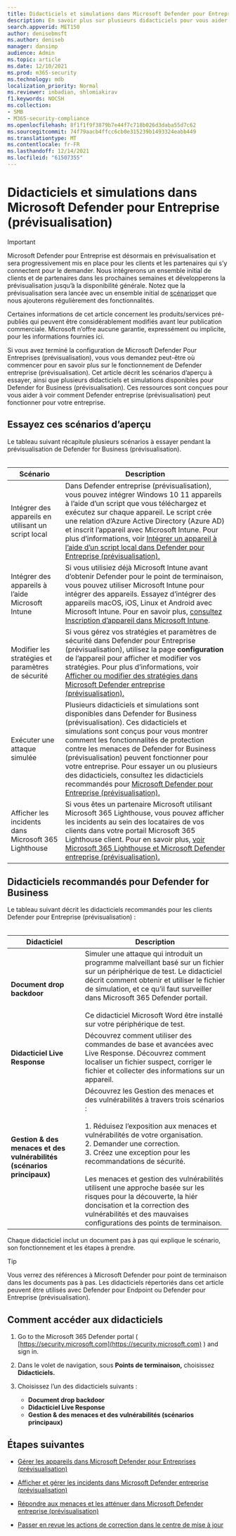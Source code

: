 ```yaml
---
title: Didacticiels et simulations dans Microsoft Defender pour Entreprise (prévisualisation)
description: En savoir plus sur plusieurs didacticiels pour vous aider à commencer à utiliser Defender pour Entreprise (aperçu)
search.appverid: MET150
author: denisebmsft
ms.author: deniseb
manager: dansimp
audience: Admin
ms.topic: article
ms.date: 12/10/2021
ms.prod: m365-security
ms.technology: mdb
localization_priority: Normal
ms.reviewer: inbadian, shlomiakirav
f1.keywords: NOCSH
ms.collection:
- SMB
- M365-security-compliance
ms.openlocfilehash: 8f1f1f9f3879b7e44f7c718b026d3daba55d7c62
ms.sourcegitcommit: 74f79aacb4ffcc6cb0e315239b1493324eabb449
ms.translationtype: MT
ms.contentlocale: fr-FR
ms.lasthandoff: 12/14/2021
ms.locfileid: "61507355"
---
```

# <a name="tutorials-and-simulations-in-microsoft-defender-for-business-preview"></a>Didacticiels et simulations dans Microsoft Defender pour Entreprise (prévisualisation)

> [!IMPORTANT]
> Microsoft Defender pour Entreprise est désormais en prévisualisation et [](https://aka.ms/mdb-preview) sera progressivement mis en place pour les clients et les partenaires qui s’y connectent pour le demander. Nous intégrerons un ensemble initial de clients et de partenaires dans les prochaines semaines et développerons la prévisualisation jusqu’à la disponibilité générale. Notez que la prévisualisation sera lancée avec un ensemble initial de [scénarios](#try-these-preview-scenarios)et que nous ajouterons régulièrement des fonctionnalités.
> 
> Certaines informations de cet article concernent les produits/services pré-publiés qui peuvent être considérablement modifiés avant leur publication commerciale. Microsoft n’offre aucune garantie, expressément ou implicite, pour les informations fournies ici. 

Si vous avez terminé la configuration de Microsoft Defender Pour Entreprises (prévisualisation), vous vous demandez peut-être où commencer pour en savoir plus sur le fonctionnement de Defender entreprise (prévisualisation). Cet article décrit les scénarios d’aperçu à essayer, ainsi que plusieurs didacticiels et simulations disponibles pour Defender for Business (prévisualisation). Ces ressources sont conçues pour vous aider à voir comment Defender entreprise (prévisualisation) peut fonctionner pour votre entreprise.

## <a name="try-these-preview-scenarios"></a>Essayez ces scénarios d’aperçu

Le tableau suivant récapitule plusieurs scénarios à essayer pendant la prévisualisation de Defender for Business (prévisualisation). 
<br/><br/>


| Scénario  | Description  |
|---------|---------|
| Intégrer des appareils en utilisant un script local     | Dans Defender entreprise (prévisualisation), vous pouvez intégrer Windows 10 11 appareils à l’aide d’un script que vous téléchargez et exécutez sur chaque appareil. Le script crée une relation d’Azure Active Directory (Azure AD) et inscrit l’appareil avec Microsoft Intune. Pour plus d’informations, voir [Intégrer un appareil à l’aide d’un script local dans Defender pour Entreprise (prévisualisation).](mdb-onboard-devices.md#onboard-a-device-using-a-local-script-in-defender-for-business)         |
| Intégrer des appareils à l’aide Microsoft Intune     | Si vous utilisiez déjà Microsoft Intune avant d’obtenir Defender pour le point de terminaison, vous pouvez utiliser Microsoft Intune pour intégrer des appareils. Essayez d’intégrer des appareils macOS, iOS, Linux et Android avec Microsoft Intune. Pour en savoir plus, [consultez Inscription d’appareil dans Microsoft Intune](/mem/intune/enrollment/device-enrollment).        |
| Modifier les stratégies et paramètres de sécurité     | Si vous gérez vos stratégies et paramètres de sécurité dans Defender pour Entreprise (prévisualisation), utilisez la page **configuration** de l’appareil pour afficher et modifier vos stratégies. Pour plus d’informations, voir [Afficher ou modifier des stratégies dans Microsoft Defender entreprise (prévisualisation).](mdb-view-edit-policies.md)        |
| Exécuter une attaque simulée   | Plusieurs didacticiels et simulations sont disponibles dans Defender for Business (prévisualisation). Ces didacticiels et simulations sont conçus pour vous montrer comment les fonctionnalités de protection contre les menaces de Defender for Business (prévisualisation) peuvent fonctionner pour votre entreprise. Pour essayer un ou plusieurs des didacticiels, consultez les didacticiels recommandés pour [Microsoft Defender pour Entreprise (prévisualisation).](#recommended-tutorials-for-defender-for-business)         |
| Afficher les incidents dans Microsoft 365 Lighthouse     | Si vous êtes un partenaire Microsoft utilisant Microsoft 365 Lighthouse, vous pouvez afficher les incidents au sein des locataires de vos clients dans votre portail Microsoft 365 Lighthouse client. Pour en savoir plus, [voir Microsoft 365 Lighthouse et Microsoft Defender entreprise (prévisualisation).](mdb-lighthouse-integration.md)       |


## <a name="recommended-tutorials-for-defender-for-business"></a>Didacticiels recommandés pour Defender for Business

Le tableau suivant décrit les didacticiels recommandés pour les clients Defender pour Entreprise (prévisualisation) :
<br/><br/>


| Didacticiel  | Description  |
|---------|---------|
| **Document drop backdoor**     | Simuler une attaque qui introduit un programme malveillant basé sur un fichier sur un périphérique de test. Le didacticiel décrit comment obtenir et utiliser le fichier de simulation, et ce qu’il faut surveiller dans Microsoft 365 Defender portail. <br/><br/>Ce didacticiel Microsoft Word être installé sur votre périphérique de test.   |
| **Didacticiel Live Response**     | Découvrez comment utiliser des commandes de base et avancées avec Live Response. Découvrez comment localiser un fichier suspect, corriger le fichier et collecter des informations sur un appareil.   |
| **Gestion & des menaces et des vulnérabilités (scénarios principaux)**     | Découvrez les Gestion des menaces et des vulnérabilités à travers trois scénarios : <br/><br/>1. Réduisez l’exposition aux menaces et vulnérabilités de votre organisation. <br/>2. Demander une correction. <br/>3. Créez une exception pour les recommandations de sécurité. <br/><br/> Les menaces et gestion des vulnérabilités utilisent une approche basée sur les risques pour la découverte, la hiér doncisation et la correction des vulnérabilités et des mauvaises configurations des points de terminaison.      |

Chaque didacticiel inclut un document pas à pas qui explique le scénario, son fonctionnement et les étapes à prendre.

> [!TIP]
> Vous verrez des références à Microsoft Defender pour point de terminaison dans les documents pas à pas. Les didacticiels répertoriés dans cet article peuvent être utilisés avec Defender pour Endpoint ou Defender pour Entreprise (prévisualisation).

## <a name="how-to-access-the-tutorials"></a>Comment accéder aux didacticiels

1. Go to the Microsoft 365 Defender portal ( [https://security.microsoft.com](https://security.microsoft.com) ) and sign in.

2. Dans le volet de navigation, sous **Points de terminaison,** choisissez **Didacticiels.**

3. Choisissez l’un des didacticiels suivants :

   - **Document drop backdoor**
   - **Didacticiel Live Response**
   - **Gestion & des menaces et des vulnérabilités (scénarios principaux)**

## <a name="next-steps"></a>Étapes suivantes

- [Gérer les appareils dans Microsoft Defender pour Entreprises (prévisualisation)](mdb-manage-devices.md)

- [Afficher et gérer les incidents dans Microsoft Defender entreprise (prévisualisation)](mdb-view-manage-incidents.md)

- [Répondre aux menaces et les atténuer dans Microsoft Defender entreprise (prévisualisation)](mdb-respond-mitigate-threats.md)

- [Passer en revue les actions de correction dans le centre de mise à jour](mdb-review-remediation-actions.md)